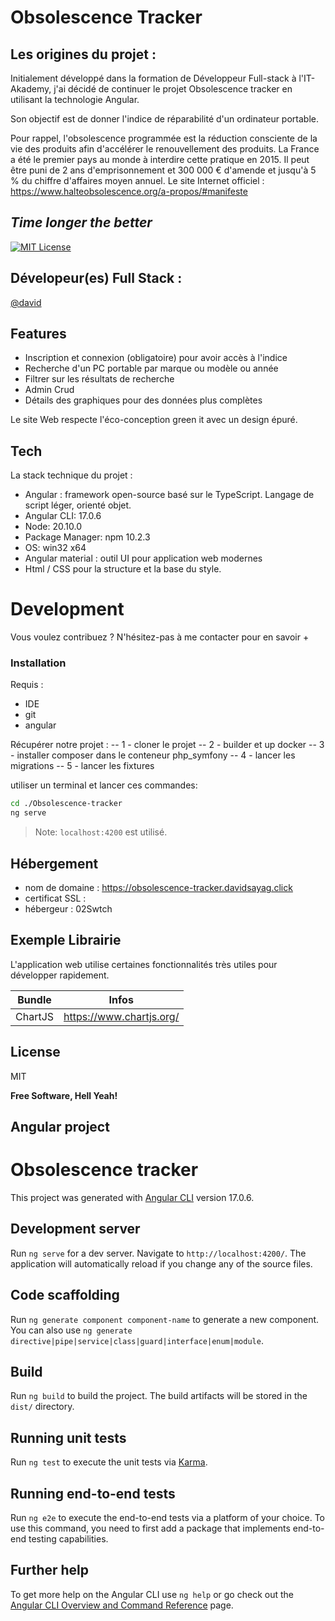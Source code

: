 #  Obsolescence Tracker

## Les origines du projet :
Initialement développé dans la formation de Développeur Full-stack à l'IT-Akademy, j'ai décidé de continuer le projet Obsolescence tracker en utilisant la technologie Angular.

Son objectif est de donner l'indice de réparabilité d'un ordinateur portable.

Pour rappel, l'obsolescence programmée est la réduction consciente de la vie des produits afin d'accélérer le renouvellement des produits. La France a été le premier pays au monde à interdire cette pratique en 2015. Il peut être puni de 2 ans d'emprisonnement et 300 000 € d'amende et jusqu'à 5 % du chiffre d'affaires moyen annuel.
Le site Internet officiel : https://www.halteobsolescence.org/a-propos/#manifeste

## _Time longer the better_
[![MIT License](https://img.shields.io/badge/License-MIT-green.svg)](https://choosealicense.com/licenses/mit/)

## Dévelopeur(es) Full Stack :
[@david](https://www.github.com/dsayag)

## Features
- Inscription et connexion (obligatoire) pour avoir accès à l'indice
- Recherche d'un PC portable par marque ou modèle ou année
- Filtrer sur les résultats de recherche
- Admin Crud 
- Détails des graphiques pour des données plus complètes

Le site Web respecte l'éco-conception green it avec un design épuré.

## Tech

La stack technique du projet :

- Angular : framework open-source basé sur le TypeScript. Langage de script léger, orienté objet.
- Angular CLI: 17.0.6
- Node: 20.10.0
- Package Manager: npm 10.2.3
- OS: win32 x64
- Angular material : outil UI pour application web modernes
- Html / CSS pour la structure et la base du style.

# Development

Vous voulez contribuez ? N'hésitez-pas à me contacter pour en savoir +

### Installation
Requis :
- IDE
- git
- angular

Récupérer notre projet : 
   -- 1 - cloner le projet
   -- 2 - builder et up docker
   -- 3 - installer composer dans le conteneur php_symfony
   -- 4 - lancer les migrations
   -- 5 - lancer les fixtures

utiliser un terminal et lancer ces commandes:
```sh
cd ./Obsolescence-tracker
ng serve
```

> Note: `localhost:4200` est utilisé.


## Hébergement
- nom de domaine : https://obsolescence-tracker.davidsayag.click
- certificat SSL : 
- hébergeur : 02Swtch

## Exemple Librairie

L'application web utilise certaines fonctionnalités très utiles pour développer rapidement.

| Bundle | Infos |
| ------ | ------ |
| ChartJS | https://www.chartjs.org/ |


## License

MIT

**Free Software, Hell Yeah!**

## Angular project

# Obsolescence tracker

This project was generated with [Angular CLI](https://github.com/angular/angular-cli) version 17.0.6.

## Development server

Run `ng serve` for a dev server. Navigate to `http://localhost:4200/`. The application will automatically reload if you change any of the source files.

## Code scaffolding

Run `ng generate component component-name` to generate a new component. You can also use `ng generate directive|pipe|service|class|guard|interface|enum|module`.

## Build

Run `ng build` to build the project. The build artifacts will be stored in the `dist/` directory.

## Running unit tests

Run `ng test` to execute the unit tests via [Karma](https://karma-runner.github.io).

## Running end-to-end tests

Run `ng e2e` to execute the end-to-end tests via a platform of your choice. To use this command, you need to first add a package that implements end-to-end testing capabilities.

## Further help

To get more help on the Angular CLI use `ng help` or go check out the [Angular CLI Overview and Command Reference](https://angular.io/cli) page.